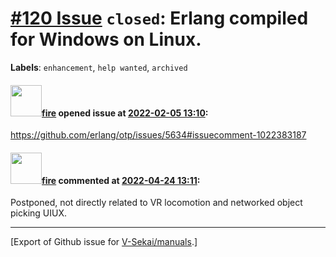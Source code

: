 # [\#120 Issue](https://github.com/V-Sekai/manuals/issues/120) `closed`: Erlang compiled for Windows on Linux.
**Labels**: `enhancement`, `help wanted`, `archived`


#### <img src="https://avatars.githubusercontent.com/u/32321?u=c2e06a3d2b49a467aa907e54aa259516440267cc&v=4" width="50">[fire](https://github.com/fire) opened issue at [2022-02-05 13:10](https://github.com/V-Sekai/manuals/issues/120):

https://github.com/erlang/otp/issues/5634#issuecomment-1022383187

#### <img src="https://avatars.githubusercontent.com/u/32321?u=c2e06a3d2b49a467aa907e54aa259516440267cc&v=4" width="50">[fire](https://github.com/fire) commented at [2022-04-24 13:11](https://github.com/V-Sekai/manuals/issues/120#issuecomment-1107839266):

Postponed, not directly related to VR locomotion and networked object picking UIUX.


-------------------------------------------------------------------------------



[Export of Github issue for [V-Sekai/manuals](https://github.com/V-Sekai/manuals).]
